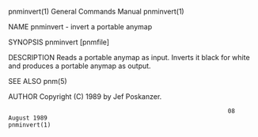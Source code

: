 pnminvert(1)                                                  General Commands Manual                                                 pnminvert(1)

NAME
       pnminvert - invert a portable anymap

SYNOPSIS
       pnminvert [pnmfile]

DESCRIPTION
       Reads a portable anymap as input.  Inverts it black for white and produces a portable anymap as output.

SEE ALSO
       pnm(5)

AUTHOR
       Copyright (C) 1989 by Jef Poskanzer.

                                                                  08 August 1989                                                      pnminvert(1)
